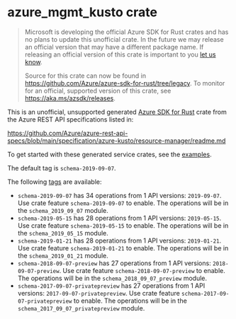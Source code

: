 # azure_mgmt_kusto crate

> Microsoft is developing the official Azure SDK for Rust crates and has no plans to update this unofficial crate.
> In the future we may release an official version that may have a different package name.
> If releasing an official version of this crate is important to you [let us know](https://github.com/Azure/azure-sdk-for-rust/issues/new/choose).
>
> Source for this crate can now be found in <https://github.com/Azure/azure-sdk-for-rust/tree/legacy>.
> To monitor for an official, supported version of this crate, see <https://aka.ms/azsdk/releases>.

This is an unofficial, unsupported generated [Azure SDK for Rust](https://github.com/Azure/azure-sdk-for-rust/tree/legacy) crate from the Azure REST API specifications listed in:

https://github.com/Azure/azure-rest-api-specs/blob/main/specification/azure-kusto/resource-manager/readme.md

To get started with these generated service crates, see the [examples](https://github.com/Azure/azure-sdk-for-rust/blob/legacy/services/README.md#examples).

The default tag is `schema-2019-09-07`.

The following [tags](https://github.com/Azure/azure-sdk-for-rust/blob/legacy/services/tags.md) are available:

- `schema-2019-09-07` has 34 operations from 1 API versions: `2019-09-07`. Use crate feature `schema-2019-09-07` to enable. The operations will be in the `schema_2019_09_07` module.
- `schema-2019-05-15` has 28 operations from 1 API versions: `2019-05-15`. Use crate feature `schema-2019-05-15` to enable. The operations will be in the `schema_2019_05_15` module.
- `schema-2019-01-21` has 28 operations from 1 API versions: `2019-01-21`. Use crate feature `schema-2019-01-21` to enable. The operations will be in the `schema_2019_01_21` module.
- `schema-2018-09-07-preview` has 27 operations from 1 API versions: `2018-09-07-preview`. Use crate feature `schema-2018-09-07-preview` to enable. The operations will be in the `schema_2018_09_07_preview` module.
- `schema-2017-09-07-privatepreview` has 27 operations from 1 API versions: `2017-09-07-privatepreview`. Use crate feature `schema-2017-09-07-privatepreview` to enable. The operations will be in the `schema_2017_09_07_privatepreview` module.